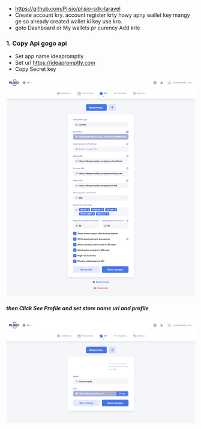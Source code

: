 

* https://github.com/Plisio/plisio-sdk-laravel
* Create account kry. account register krty howy apny wallet key mangy ge so already created wallet ki key use kro.
* goto Dashboard or My wallets pr curency Add krle


### 1. Copy Api gogo api

* Set app name ideapromptly
* Set url https://ideapromptly.com
* Copy Secret key

![Alt text](ss.png)


##### then Click See Profile and set store name url and profile
![Alt text](ss2.png)


